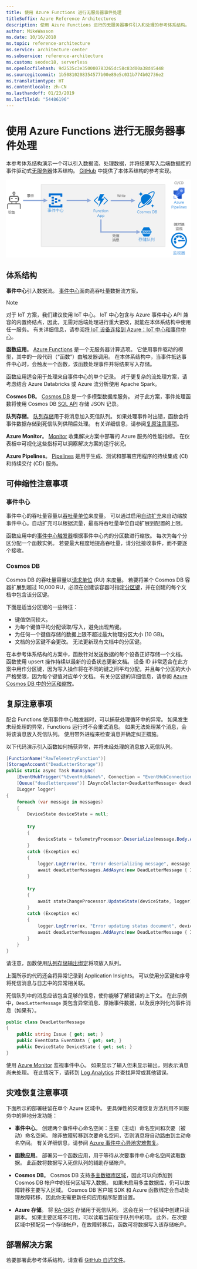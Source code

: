 ```yaml
---
title: 使用 Azure Functions 进行无服务器事件处理
titleSuffix: Azure Reference Architectures
description: 使用 Azure Functions 进行的无服务器事件引入和处理的参考体系结构。
author: MikeWasson
ms.date: 10/16/2018
ms.topic: reference-architecture
ms.service: architecture-center
ms.subservice: reference-architecture
ms.custom: seodec18, serverless
ms.openlocfilehash: 9d2535c3e350000783265dc58c83d00a38d45448
ms.sourcegitcommit: 1b50810208354577b00e89e5c031b774b02736e2
ms.translationtype: HT
ms.contentlocale: zh-CN
ms.lasthandoff: 01/23/2019
ms.locfileid: "54486196"
---
```

# <a name="serverless-event-processing-using-azure-functions"></a>使用 Azure Functions 进行无服务器事件处理

本参考体系结构演示一个可以引入数据流、处理数据，并将结果写入后端数据库的事件驱动式[无服务器](https://azure.microsoft.com/solutions/serverless/)体系结构。 [GitHub][github] 中提供了本体系结构的参考实现。

![使用 Azure Functions 进行的无服务器事件处理的参考体系结构](./_images/serverless-event-processing.png)

## <a name="architecture"></a>体系结构

**事件中心**引入数据流。 [事件中心][eh]面向高吞吐量数据流方案。

> [!NOTE]
> 对于 IoT 方案，我们建议使用 IoT 中心。 IoT 中心包含与 Azure 事件中心 API 兼容的内置终结点，因此，无需对后端处理进行重大更改，就能在本体系结构中使用任一服务。 有关详细信息，请参阅[将 IoT 设备连接到 Azure：IoT 中心和事件中心][iot]。

**函数应用**。 [Azure Functions][functions] 是一个无服务器计算选项。 它使用事件驱动的模型，其中的一段代码（“函数”）由触发器调用。 在本体系结构中，当事件抵达事件中心时，会触发一个函数，该函数处理事件并将结果写入存储。

函数应用适合用于处理来自事件中心的单个记录。 对于更复杂的流处理方案，请考虑结合 Azure Databricks 或 Azure 流分析使用 Apache Spark。

**Cosmos DB**。 [Cosmos DB][cosmosdb] 是一个多模型数据库服务。 对于此方案，事件处理函数将使用 Cosmos DB [SQL API][cosmosdb-sql] 存储 JSON 记录。

**队列存储**。 [队列存储][queue]用于将消息加入死信队列。 如果处理事件时出错，函数会将事件数据存储到死信队列供稍后处理。 有关详细信息，请参阅[复原注意事项](#resiliency-considerations)。

**Azure Monitor**。 [Monitor][monitor] 收集解决方案中部署的 Azure 服务的性能指标。 在仪表板中可视化这些指标可以洞察解决方案的运行状况。

**Azure Pipelines**。 [Pipelines][pipelines] 是用于生成、测试和部署应用程序的持续集成 (CI) 和持续交付 (CD) 服务。

## <a name="scalability-considerations"></a>可伸缩性注意事项

### <a name="event-hubs"></a>事件中心

事件中心的吞吐量容量以[吞吐量单位][eh-throughput]来度量。 可以通过启用[自动扩充][eh-autoscale]来自动缩放事件中心。自动扩充可以根据流量，最高将吞吐量单位自动扩展到配置的上限。

函数应用中的[事件中心触发器][eh-trigger]根据事件中心内的分区数进行缩放。 每次为每个分区分配一个函数实例。 若要最大程度地提高吞吐量，请分批接收事件，而不要逐个接收。

### <a name="cosmos-db"></a>Cosmos DB

Cosmos DB 的吞吐量容量以[请求单位][ru] (RU) 来度量。 若要将某个 Cosmos DB 容器扩展到超过 10,000 RU，必须在创建该容器时指定[分区键][partition-key]，并在创建的每个文档中包含该分区键。

下面是适当分区键的一些特征：

- 键值空间较大。
- 为每个键值平均分配读取/写入，避免出现热键。
- 为任何一个键值存储的数据上限不超过最大物理分区大小 (10 GB)。
- 文档的分区键不会更改。 无法更新现有文档中的分区键。

在本参考体系结构的方案中，函数针对发送数据的每个设备正好存储一个文档。 函数使用 upsert 操作持续以最新的设备状态更新文档。 设备 ID 非常适合在此方案中用作分区键，因为写入操作将在不同的键之间平均分配，并且每个分区的大小严格受限，因为每个键值对应单个文档。 有关分区键的详细信息，请参阅 [Azure Cosmos DB 中的分区和缩放][cosmosdb-scale]。

## <a name="resiliency-considerations"></a>复原注意事项

配合 Functions 使用事件中心触发器时，可以捕获处理循环中的异常。 如果发生未经处理的异常，Functions 运行时不会重试消息。 如果无法处理某个消息，会将该消息放入死信队列。 使用带外进程来检查消息并确定纠正措施。

以下代码演示引入函数如何捕获异常，并将未经处理的消息放入死信队列。

```csharp
[FunctionName("RawTelemetryFunction")]
[StorageAccount("DeadLetterStorage")]
public static async Task RunAsync(
    [EventHubTrigger("%EventHubName%", Connection = "EventHubConnection", ConsumerGroup ="%EventHubConsumerGroup%")]EventData[] messages,
    [Queue("deadletterqueue")] IAsyncCollector<DeadLetterMessage> deadLetterMessages,
    ILogger logger)
{
    foreach (var message in messages)
    {
        DeviceState deviceState = null;

        try
        {
            deviceState = telemetryProcessor.Deserialize(message.Body.Array, logger);
        }
        catch (Exception ex)
        {
            logger.LogError(ex, "Error deserializing message", message.SystemProperties.PartitionKey, message.SystemProperties.SequenceNumber);
            await deadLetterMessages.AddAsync(new DeadLetterMessage { Issue = ex.Message, EventData = message });
        }

        try
        {
            await stateChangeProcessor.UpdateState(deviceState, logger);
        }
        catch (Exception ex)
        {
            logger.LogError(ex, "Error updating status document", deviceState);
            await deadLetterMessages.AddAsync(new DeadLetterMessage { Issue = ex.Message, EventData = message, DeviceState = deviceState });
        }
    }
}
```

请注意，函数使用[队列存储输出绑定][queue-binding]将项放入队列。

上面所示的代码还会将异常记录到 Application Insights。 可以使用分区键和序号将死信消息与日志中的异常相关联。

死信队列中的消息应该包含足够的信息，使你能够了解错误的上下文。 在此示例中，`DeadLetterMessage` 类包含异常消息、原始事件数据，以及反序列化的事件消息（如果有）。

```csharp
public class DeadLetterMessage
{
    public string Issue { get; set; }
    public EventData EventData { get; set; }
    public DeviceState DeviceState { get; set; }
}
```

使用 [Azure Monitor][monitor] 监视事件中心。 如果显示了输入但未显示输出，则表示消息尚未处理。 在此情况下，请转到 [Log Analytics][log-analytics] 并查找异常或其他错误。

## <a name="disaster-recovery-considerations"></a>灾难恢复注意事项

下面所示的部署驻留在单个 Azure 区域中。 更具弹性的灾难恢复方法利用不同服务中的异地分发功能：

- **事件中心**。 创建两个事件中心命名空间：主要（主动）命名空间和次要（被动）命名空间。 除非故障转移到次要命名空间，否则消息将自动路由到主动命名空间。 有关详细信息，请参阅 [Azure 事件中心异地灾难恢复][eh-dr]。

- **函数应用**。 部署另一个函数应用，用于等待从次要事件中心命名空间读取数据。 此函数将数据写入死信队列的辅助存储帐户。

- **Cosmos DB**。 Cosmos DB 支持[多主数据库区域][cosmosdb-geo]，因此可以向添加到 Cosmos DB 帐户中的任何区域写入数据。 如果未启用多主数据库，仍可以故障转移主要写入区域。 Cosmos DB 客户端 SDK 和 Azure 函数绑定会自动处理故障转移，因此你无需更新任何应用程序配置设置。

- **Azure 存储**。 将 [RA-GRS][ra-grs] 存储用于死信队列。 这会在另一个区域中创建只读副本。 如果主要区域不可用，可以读取当前位于队列中的项。 此外，在次要区域中预配另一个存储帐户，在故障转移后，函数可将数据写入该存储帐户。

## <a name="deploy-the-solution"></a>部署解决方案

若要部署此参考体系结构，请查看 [GitHub 自述文件][readme]。

<!-- links -->

[cosmosdb]: /azure/cosmos-db/introduction
[cosmosdb-geo]: /azure/cosmos-db/distribute-data-globally
[cosmosdb-scale]: /azure/cosmos-db/partition-data
[cosmosdb-sql]: /azure/cosmos-db/sql-api-introduction
[eh]: /azure/event-hubs/
[eh-autoscale]: /azure/event-hubs/event-hubs-auto-inflate
[eh-dr]: /azure/event-hubs/event-hubs-geo-dr
[eh-throughput]: /azure/event-hubs/event-hubs-features#throughput-units
[eh-trigger]: /azure/azure-functions/functions-bindings-event-hubs
[functions]: /azure/azure-functions/functions-overview
[iot]: /azure/iot-hub/iot-hub-compare-event-hubs
[log-analytics]: /azure/log-analytics/log-analytics-queries
[monitor]: /azure/azure-monitor/overview
[partition-key]: /azure/cosmos-db/partition-data
[pipelines]: /azure/devops/pipelines/index
[queue]: /azure/storage/queues/storage-queues-introduction
[queue-binding]: /azure/azure-functions/functions-bindings-storage-queue#output
[ra-grs]: /azure/storage/common/storage-redundancy-grs
[ru]: /azure/cosmos-db/request-units

[github]: https://github.com/mspnp/serverless-reference-implementation
[readme]: https://github.com/mspnp/serverless-reference-implementation/blob/master/README.md
